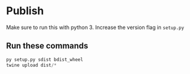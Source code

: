 # Publish
Make sure to run this with python 3.
Increase the version flag in `setup.py`

## Run these commands
```py
py setup.py sdist bdist_wheel
twine upload dist/*
```